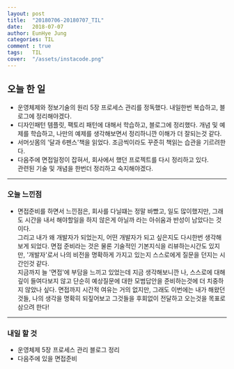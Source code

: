 ```yaml
---
layout: post
title:  "20180706-20180707_TIL"
date:   2018-07-07
author: EunHye Jung
categories: TIL
comment : true
tags:	TIL
cover:  "/assets/instacode.png"
---
```

   
## 오늘 한 일   
  
* 운영체제와 정보기술의 원리 5장 프로세스 관리를 정독했다. 내일한번 복습하고, 블로그에 정리해야겠다.
* 디자인패턴 템플릿, 팩토리 패턴에 대해서 학습하고, 블로그에 정리했다. 
  개념 및 예제를 학습하고, 나만의 예제를 생각해보면서 정리하니깐 이해가 더 잘되는것 같다.  
* 서머싯몸의  '달과 6펜스'책을 읽었다. 조금씩이라도 꾸준히 책읽는 습관을 기르려한다.  
* 다음주에 면접일정이 잡혀서, 회사에서 했던 프로젝트를 다시 정리하고 있다.  
  관련된 기술 및 개념을 한번더 정리하고 숙지해야겠다.
  
- - -
  
### 오늘 느낀점  
* 면접준비를 하면서 느낀점은, 회사를 다닐떄는 정말 바빴고, 일도 많이했지만, 그래도 시간을 내서 해야할일을 하지 않은게 아닐까 라는 아쉬움과 반성이 남았다는 것이다.  
그리고 내가 왜 개발자가 되었는지, 어떤 개발자가 되고 싶은지도 다시한번 생각해보게 되었다. 면접 준비라는 것은 물론 기술적인 기본지식을 리뷰하는시간도 있지만, '개발자'로서 나의 비전을 명확하게 가지고 있는지 스스로에게 질문을 던지는 시간인것 같다.  
지금까지 늘 '면접'에 부담을 느끼고 있었는데 지금 생각해보니깐 나, 스스로에 대해 깊이 들여다보지 않고 단순히 예상질문에 대한 모범답안을 준비하는것에 더 치중하지 않았나 싶다. 면접까지 시간적 여유는 거의 없지만, 그래도 이번에는 내가 해왔던것들, 나의 생각을 명확히 되짚어보고 그것들을 후회없이 전달하고 오는것을 목표로 삼으려 한다! 


- - -
   
### 내일 할 것  
* 운영체제 5장 프로세스 관리 블로그 정리
* 다음주에 있을 면접준비
